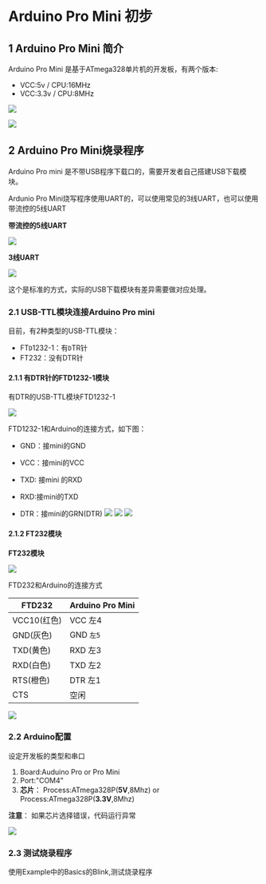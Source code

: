 # Arduino Pro Mini 初步

## 1 Arduino Pro Mini 简介

Arduino Pro Mini 是基于ATmega328单片机的开发板，有两个版本:

* VCC:5v / CPU:16MHz 
* VCC:3.3v / CPU:8MHz  


![](img/ArduinoProMini/ArduinoProMini.jpg)

![](img/ArduinoProMini/ArduinoProMini-pins.jpg)

## 2 Arduino Pro Mini烧录程序

Arduino Pro mini 是不带USB程序下载口的，需要开发者自己搭建USB下载模块。

Ardunio Pro Mini烧写程序使用UART的，可以使用常见的3线UART，也可以使用带流控的5线UART

**带流控的5线UART**

![](img/ArduinoProMini/5wire.jpg)

**3线UART**

![](img/ArduinoProMini/3wire.png)

这个是标准的方式，实际的USB下载模块有差异需要做对应处理。

### 2.1 USB-TTL模块连接Arduino Pro mini

目前，有2种类型的USB-TTL模块：

* FT`D`1232-1：有`D`TR针
* FT232：没有DTR针

#### 2.1.1 有DTR针的FTD1232-1模块

有DTR的USB-TTL模块FTD1232-1

![](img/ArduinoProMini/FTD1231-1.jpg)

FTD1232-1和Arduino的连接方式，如下图：

* GND：接mini的GND

* VCC：接mini的VCC

* TXD: 接mini 的RXD

* RXD:接mini的TXD

* DTR：接mini的GRN(DTR)
![](img/ArduinoProMini/usb_ttl_arduinopromini.png)
![](img/ArduinoProMini/Arduino_wired.jpg)
![](img/ArduinoProMini/FTD1231-1_wired.jpg)

#### 2.1.2 FT232模块

**FT232模块**

![](img/ArduinoProMini/FT232.jpg)

FTD232和Arduino的连接方式

|FTD232       | Arduino Pro Mini |
|-------------|------------------|
| VCC10(红色) | VCC 左4           |
| GND(灰色)   | GND   `左5`       |
| TXD(黄色)   | RXD 左3           |
| RXD(白色)   | TXD 左2           |
| RTS(橙色)   | DTR 左1           |
| CTS         | 空闲              |

![](img/ArduinoProMini/FT232-Arduino.jpg)

### 2.2 Arduino配置

设定开发板的类型和串口

1. Board:Auduino Pro or Pro Mini
2. Port:"COM4"
3. **芯片**： Process:ATmega328P(**5V**,8Mhz)
   or 
   Process:ATmega328P(**3.3V**,8Mhz)

**注意**： 如果芯片选择错误，代码运行异常

![](img/ArduinoProMini/ArduinoProMini_Type.jpg)


### 2.3 测试烧录程序

使用Example中的Basics的Blink,测试烧录程序


